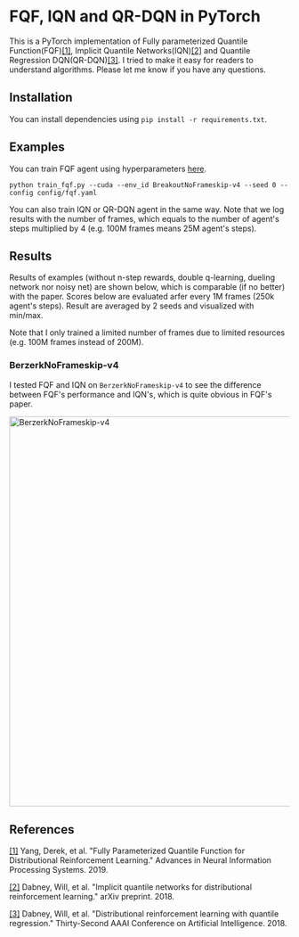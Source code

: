 # FQF, IQN and QR-DQN in PyTorch

This is a PyTorch implementation of Fully parameterized Quantile Function(FQF)[[1]](#references), Implicit Quantile Networks(IQN)[[2]](#references) and Quantile Regression DQN(QR-DQN)[[3]](#references). I tried to make it easy for readers to understand algorithms. Please let me know if you have any questions.

## Installation
You can install dependencies using `pip install -r requirements.txt`.

## Examples
You can train FQF agent using hyperparameters [here](https://github.com/ku2482/fqf-iqn-qrdqn.pytorch/blob/master/config/fqf.yaml).

```
python train_fqf.py --cuda --env_id BreakoutNoFrameskip-v4 --seed 0 --config config/fqf.yaml
```

You can also train IQN or QR-DQN agent in the same way. Note that we log results with the number of frames, which equals to the number of agent's steps multiplied by 4 (e.g. 100M frames means 25M agent's steps).

## Results
Results of examples (without n-step rewards, double q-learning, dueling network nor noisy net) are shown below, which is comparable (if no better) with the paper. Scores below are evaluated arfer every 1M frames (250k agent's steps). Result are averaged by 2 seeds and visualized with min/max.

Note that I only trained a limited number of frames due to limited resources (e.g. 100M frames instead of 200M).


### BerzerkNoFrameskip-v4
I tested FQF and IQN on `BerzerkNoFrameskip-v4` to see the difference between FQF's performance and IQN's, which is quite obvious in FQF's paper.

<img src="https://user-images.githubusercontent.com/37267851/75833357-2315e280-5dfc-11ea-88f1-ac8eba138953.png" title="BerzerkNoFrameskip-v4" width=700>

## References
[[1]](https://arxiv.org/abs/1911.02140) Yang, Derek, et al. "Fully Parameterized Quantile Function for Distributional Reinforcement Learning." Advances in Neural Information Processing Systems. 2019.

[[2]](https://arxiv.org/abs/1806.06923) Dabney, Will, et al. "Implicit quantile networks for distributional reinforcement learning." arXiv preprint. 2018.

[[3]](https://arxiv.org/abs/1710.10044) Dabney, Will, et al. "Distributional reinforcement learning with quantile regression." Thirty-Second AAAI Conference on Artificial Intelligence. 2018.

